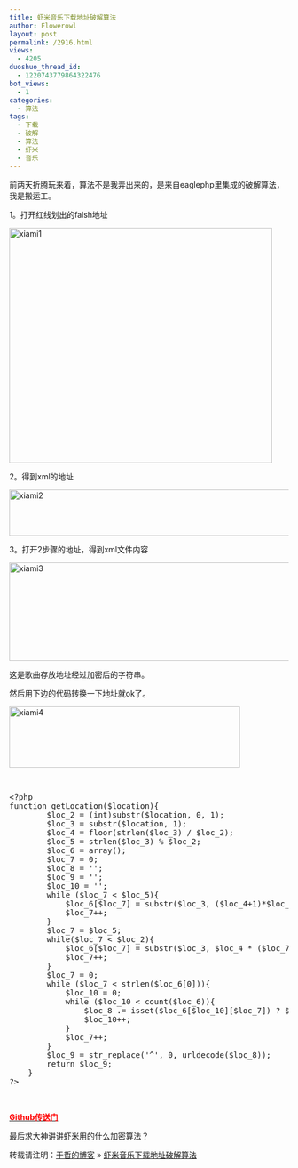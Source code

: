 ```yaml
---
title: 虾米音乐下载地址破解算法
author: Flowerowl
layout: post
permalink: /2916.html
views:
  - 4205
duoshuo_thread_id:
  - 1220743779864322476
bot_views:
  - 1
categories:
  - 算法
tags:
  - 下载
  - 破解
  - 算法
  - 虾米
  - 音乐
---
```

前两天折腾玩来着，算法不是我弄出来的，是来自eaglephp里集成的破解算法，我是搬运工。

1。打开红线划出的falsh地址

[<img class="alignnone size-full wp-image-2917" alt="xiami1" src="http://lazynight.me/wp-content/uploads/2013/05/xiami1.jpg" width="474" height="423" />][1]

2。得到xml的地址

[<img class="alignnone size-full wp-image-2918" alt="xiami2" src="http://lazynight.me/wp-content/uploads/2013/05/xiami2.jpg" width="918" height="83" />][2]

3。打开2步骤的地址，得到xml文件内容

[<img class="alignnone size-full wp-image-2919" alt="xiami3" src="http://lazynight.me/wp-content/uploads/2013/05/xiami3.jpg" width="706" height="177" />][3]

这是歌曲存放地址经过加密后的字符串。

然后用下边的代码转换一下地址就ok了。

[<img class="alignnone size-full wp-image-2920" alt="xiami4" src="http://lazynight.me/wp-content/uploads/2013/05/xiami4.jpg" width="416" height="110" />][4]

&nbsp;

<pre class="lang:default decode:true">&lt;?php
function getLocation($location){
        $loc_2 = (int)substr($location, 0, 1);
        $loc_3 = substr($location, 1);
        $loc_4 = floor(strlen($loc_3) / $loc_2);
        $loc_5 = strlen($loc_3) % $loc_2;
        $loc_6 = array();
        $loc_7 = 0;
        $loc_8 = '';
        $loc_9 = '';
        $loc_10 = '';
        while ($loc_7 &lt; $loc_5){
            $loc_6[$loc_7] = substr($loc_3, ($loc_4+1)*$loc_7, $loc_4+1);
            $loc_7++;
        }
        $loc_7 = $loc_5;
        while($loc_7 &lt; $loc_2){
            $loc_6[$loc_7] = substr($loc_3, $loc_4 * ($loc_7 - $loc_5) + ($loc_4 + 1) * $loc_5, $loc_4);
            $loc_7++;
        }
        $loc_7 = 0;
        while ($loc_7 &lt; strlen($loc_6[0])){
            $loc_10 = 0;
            while ($loc_10 &lt; count($loc_6)){
                $loc_8 .= isset($loc_6[$loc_10][$loc_7]) ? $loc_6[$loc_10][$loc_7] : null;
                $loc_10++;
            }
            $loc_7++;
        }
        $loc_9 = str_replace('^', 0, urldecode($loc_8));
        return $loc_9;
    }
?&gt;</pre>

&nbsp;

<span style="color: #ff0000;"><strong><a href="https://github.com/Flowerowl/xiami" target="_blank"><span style="color: #ff0000;">Github传送门</span></a></strong></span>

最后求大神讲讲虾米用的什么加密算法？

转载请注明：[于哲的博客][5] &raquo; [虾米音乐下载地址破解算法][6]

 [1]: http://lazynight.me/wp-content/uploads/2013/05/xiami1.jpg
 [2]: http://lazynight.me/wp-content/uploads/2013/05/xiami2.jpg
 [3]: http://lazynight.me/wp-content/uploads/2013/05/xiami3.jpg
 [4]: http://lazynight.me/wp-content/uploads/2013/05/xiami4.jpg
 [5]: http://localhost/wordpress
 [6]: http://localhost/wordpress/2916.html
